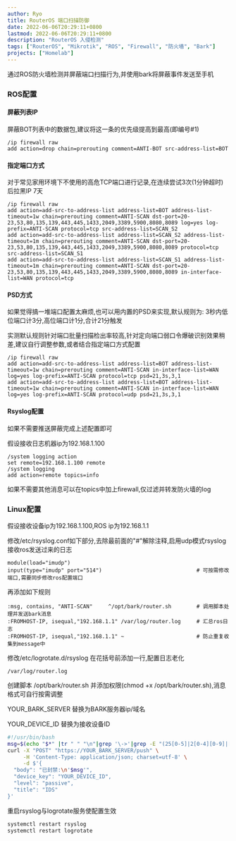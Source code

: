 ```yaml
---
author: Ryo
title: RouterOS 端口扫描防御
date: 2022-06-06T20:29:11+0800
lastmod: 2022-06-06T20:29:11+0800
description: "RouterOS 入侵检测"
tags: ["RouterOS", "Mikrotik", "ROS", "Firewall", "防火墙", "Bark"]
projects: ["Homelab"]
---
```


通过ROS防火墙检测并屏蔽端口扫描行为,并使用bark将屏蔽事件发送至手机

### ROS配置
#### 屏蔽列表IP

屏蔽BOT列表中的数据包,建议将这一条的优先级提高到最高(即编号#1)

```routeros
/ip firewall raw
add action=drop chain=prerouting comment=ANTI-BOT src-address-list=BOT
```
#### 指定端口方式

对于常见家用环境下不使用的高危TCP端口进行记录,在连续尝试3次(1分钟超时)后拉黑IP 7天

```routeros
/ip firewall raw
add action=add-src-to-address-list address-list=BOT address-list-timeout=1w chain=prerouting comment=ANTI-SCAN dst-port=20-23,53,80,135,139,443,445,1433,2049,3389,5900,8080,8089 log=yes log-prefix=ANTI-SCAN protocol=tcp src-address-list=SCAN_S2
add action=add-src-to-address-list address-list=SCAN_S2 address-list-timeout=1m chain=prerouting comment=ANTI-SCAN dst-port=20-23,53,80,135,139,443,445,1433,2049,3389,5900,8080,8089 protocol=tcp src-address-list=SCAN_S1
add action=add-src-to-address-list address-list=SCAN_S1 address-list-timeout=1m chain=prerouting comment=ANTI-SCAN dst-port=20-23,53,80,135,139,443,445,1433,2049,3389,5900,8080,8089 in-interface-list=WAN protocol=tcp
```
#### PSD方式

如果觉得搞一堆端口配置太麻烦,也可以用内置的PSD来实现,默认规则为: 3秒内低位端口计3分,高位端口计1分,合计21分触发

实测默认规则针对端口批量扫描检出率较高,针对定向端口弱口令爆破识别效果稍差,建议自行调整参数,或者结合指定端口方式配置

```routeros
/ip firewall raw
add action=add-src-to-address-list address-list=BOT address-list-timeout=1w chain=prerouting comment=ANTI-SCAN in-interface-list=WAN log=yes log-prefix=ANTI-SCAN protocol=tcp psd=21,3s,3,1
add action=add-src-to-address-list address-list=BOT address-list-timeout=1w chain=prerouting comment=ANTI-SCAN in-interface-list=WAN log=yes log-prefix=ANTI-SCAN protocol=udp psd=21,3s,3,1
```

#### Rsyslog配置

如果不需要推送屏蔽完成上述配置即可

假设接收日志机器ip为192.168.1.100

```routeros
/system logging action
set remote=192.168.1.100 remote
/system logging
add action=remote topics=info
```

如果不需要其他消息可以在topics中加上firewall,仅过滤并转发防火墙的log

### Linux配置

假设接收设备ip为192.168.1.100,ROS ip为192.168.1.1

修改/etc/rsyslog.conf如下部分,去除最前面的"#"解除注释,启用udp模式rsyslog接收ros发送过来的日志

```
module(load="imudp")
input(type="imudp" port="514")                              # 可按需修改端口,需要同步修改ros配置端口
```

再添加如下规则

```
:msg, contains, "ANTI-SCAN"     ^/opt/bark/router.sh        # 调用脚本处理并发送bark消息
:FROMHOST-IP, isequal,"192.168.1.1" /var/log/router.log     # 汇总ros日志
:FROMHOST-IP, isequal,"192.168.1.1" ~                       # 防止重复收集到message中
```
修改/etc/logrotate.d/rsyslog 在花括号前添加一行,配置日志老化

```
/var/log/router.log
```


创建脚本 /opt/bark/router.sh 并添加权限(chmod +x /opt/bark/router.sh),消息格式可自行按需调整

YOUR_BARK_SERVER 替换为BARK服务器ip/域名

YOUR_DEVICE_ID 替换为接收设备ID

```bash
#!/usr/bin/bash
msg=$(echo "$*" |tr " " "\n"|grep '\->'|grep -E "(25[0-5]|2[0-4][0-9]|[01]?[0-9][0-9]?)\.(25[0-5]|2[0-4][0-9]|[01]?[0-9][0-9]?)\.(25[0-5]|2[0-4][0-9]|[01]?[0-9][0-9]?)\.(25[0-5]|2[0-4][0-9]|[01]?[0-9][0-9]?)"|tr -d ",")
curl -X "POST" "https://YOUR_BARK_SERVER/push" \
     -H 'Content-Type: application/json; charset=utf-8' \
     -d $'{
  "body": "已封禁:\n'$msg'",
  "device_key": "YOUR_DEVICE_ID",
  "level": "passive",
  "title": "IDS"
}'
```

重启rsyslog与logrotate服务使配置生效

```bash
systemctl restart rsyslog
systemctl restart logrotate
```